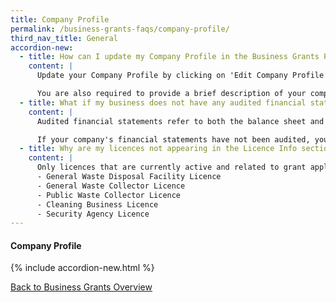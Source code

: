 ```yaml
---
title: Company Profile
permalink: /business-grants-faqs/company-profile/
third_nav_title: General
accordion-new:
  - title: How can I update my Company Profile in the Business Grants Portal?
    content: |
      Update your Company Profile by clicking on 'Edit Company Profile' on the dashboard. Click on 'Refresh ACRA Info' to auto-populate ACRA information. 

      You are also required to provide a brief description of your company and fill in your company's employment size and financial information, as well as any holding companies or subsidiaries' details.
  - title: What if my business does not have any audited financial statements?
    content: |
      Audited financial statements refer to both the balance sheet and the profit and loss statement.

      If your company's financial statements have not been audited, you can provide unaudited financial statements or management accounts.
  - title: Why are my licences not appearing in the Licence Info section of the Company Profile?
    content: |
      Only licences that are currently active and related to grant applications on the Business Grants Portal are displayed: 
      - General Waste Disposal Facility Licence 
      - General Waste Collector Licence 
      - Public Waste Collector Licence 
      - Cleaning Business Licence 
      - Security Agency Licence
---
```


#### Company Profile

{% include accordion-new.html %}

[Back to Business Grants Overview](/business-grants-portal/)
